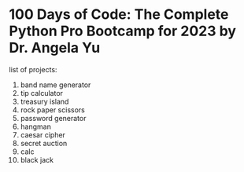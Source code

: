 # 100 Days of Code: The Complete Python Pro Bootcamp for 2023 by Dr. Angela Yu
list of projects:
1. band name generator
2. tip calculator
3. treasury island
4. rock paper scissors
5. password generator
7. hangman
8. caesar cipher
9. secret auction
10. calc
11. black jack
